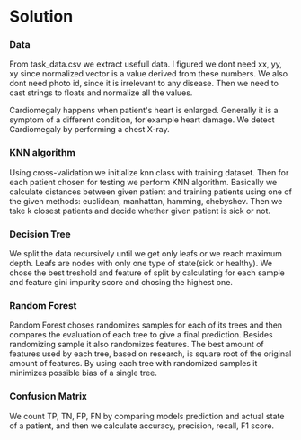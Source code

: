 # Solution

### Data
From task_data.csv we extract usefull data. I figured we dont need xx, yy, xy since normalized vector is a value derived from these numbers. We also dont need photo id, since it is irrelevant to any disease. Then we need to cast strings to floats and normalize all the values.

Cardiomegaly happens when patient's heart is enlarged. Generally it is a symptom of a different condition, for example heart damage. We detect Cardiomegaly by performing a chest X-ray.
 
### KNN algorithm
Using cross-validation we initialize knn class with training dataset. Then for each patient chosen for testing we perform KNN algorithm. Basically we calculate distances between given patient and training patients using one of the given methods: euclidean, manhattan, hamming, chebyshev. Then we take k closest patients and decide whether given patient is sick or not.

### Decision Tree
We split the data recursively until we get only leafs or we reach maximum depth. Leafs are nodes with only one type of state(sick or healthy). We chose the best treshold and feature of split by calculating for each sample and feature gini impurity score and chosing the highest one.

### Random Forest
Random Forest choses randomizes samples for each of its trees and then compares the evaluation of each tree to give a final prediction. Besides randomizing sample it also randomizes features. The best amount of features used by each tree, based on research, is square root of the original amount of features. By using each tree with randomized samples it minimizes possible bias of a single tree.

### Confusion Matrix
We count TP, TN, FP, FN by comparing models prediction and actual state of a patient, and then we calculate accuracy, precision, recall, F1 score.

